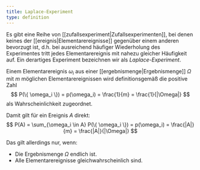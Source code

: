 ```yaml
---
title: Laplace-Experiment
type: definition
---
```


Es gibt eine Reihe von [[zufallsexperiment|Zufallsexperimenten]], bei denen keines der [[ereignis|Elementarereignisse]] gegenüber einem anderen bevorzugt ist, d.h. bei ausreichend häufiger Wiederholung des Experimentes tritt jedes Elementarereignis mit nahezu gleicher Häufigkeit auf.
Ein derartiges Experiment bezeichnen wir als *Laplace-Experiment*.

Einem Elementarereignis $\omega_i$ aus einer [[ergebnismenge|Ergebnismenge]] $\Omega$ mit $m$ möglichen Elementarereignissen wird definitionsgemäß die positive Zahl
$$
	P(\{ \omega_i \}) = p(\omega_i) = \frac{1}{m} = \frac{1}{|\Omega|}
$$
als Wahrscheinlichkeit zugeordnet. 

Damit gilt für ein Ereignis $A$ direkt:
$$
	P(A) = \sum_{\omega_i \in A} P(\{ \omega_i \}) = p(\omega_i) = \frac{|A|}{m} = \frac{|A|}{|\Omega|}
$$

Das gilt allerdings nur, wenn:
- Die Ergebnismenge $\Omega$ endlich ist.
- Alle Elementarereignisse gleichwahrscheinlich sind.